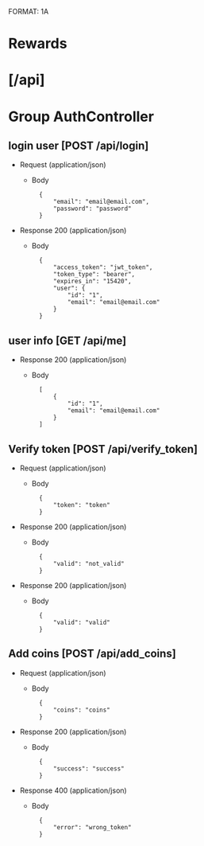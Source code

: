 FORMAT: 1A

# Rewards

#  [/api]
# Group AuthController

## login user [POST /api/login]


+ Request (application/json)
    + Body

            {
                "email": "email@email.com",
                "password": "password"
            }

+ Response 200 (application/json)
    + Body

            {
                "access_token": "jwt_token",
                "token_type": "bearer",
                "expires_in": "15420",
                "user": {
                    "id": "1",
                    "email": "email@email.com"
                }
            }

## user info [GET /api/me]


+ Response 200 (application/json)
    + Body

            [
                {
                    "id": "1",
                    "email": "email@email.com"
                }
            ]

## Verify token [POST /api/verify_token]


+ Request (application/json)
    + Body

            {
                "token": "token"
            }

+ Response 200 (application/json)
    + Body

            {
                "valid": "not_valid"
            }

+ Response 200 (application/json)
    + Body

            {
                "valid": "valid"
            }

## Add coins [POST /api/add_coins]


+ Request (application/json)
    + Body

            {
                "coins": "coins"
            }

+ Response 200 (application/json)
    + Body

            {
                "success": "success"
            }

+ Response 400 (application/json)
    + Body

            {
                "error": "wrong_token"
            }